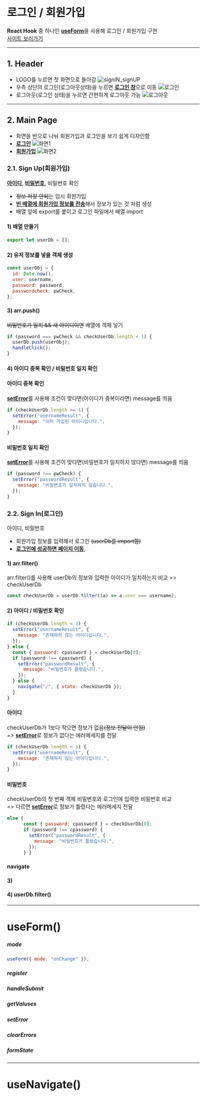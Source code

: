 # 로그인 / 회원가입

**React Hook** 중 하나인 [**useForm**](#useform)을 사용해 로그인 / 회원가입 구현<br/>
[사이트 보러가기](https://hij00.github.io/signIn_signUp/)

---

<!-- -----------------헤더---------------------- -->

## 1. Header

- LOGO를 누르면 첫 화면으로 돌아감
  ![signIN_signUP](https://user-images.githubusercontent.com/106130501/206829914-a2cb5b20-cf8d-438d-96de-bb59bb3ae19d.PNG)
- 우측 상단의 로그인(로그아웃상태)을 누르면 [**로그인 창**](#22-sign-in로그인)으로 이동
  ![로그인](https://user-images.githubusercontent.com/106130501/206839556-3e9c8ba0-cf20-404c-8dc6-f4499c99cee2.png)
- 로그아웃(로그인 상태)을 누르면 간편하게 로그아웃 가능
  ![로그아웃](https://user-images.githubusercontent.com/106130501/206839535-1df6f39c-9883-4225-9803-7773f32b039b.PNG)

---

<!-- -----------------메인---------------------- -->

## 2. Main Page

- 화면을 반으로 나눠 회원가입과 로그인을 보기 쉽게 디자인함
- [**로그인**](#22-sign-in로그인)
  ![화면1](https://user-images.githubusercontent.com/106130501/206830674-3fd8eb07-6b05-4ea6-80a7-a526a3a37db8.PNG)
- [**회원가입**](#21-sign-up회원가입)
  ![화면2](https://user-images.githubusercontent.com/106130501/206837752-da1cc139-fa28-4dcf-a7b9-bba3c084e163.PNG)

<!-- -----------------회원가입---------------------- -->

### **2.1. Sign Up(회원가입)**

[**아이디**](#아이디-중복-확인), [**비밀번호**](#비밀번호-일치-확인), 비밀번호 확인

- ~~정보 저장 안되는~~ 임시 회원가입
- [**빈 배열에 회원가입 정보를 전송**](#3-arrpush)해서 정보가 있는 것 처럼 생성
- 배열 앞에 export를 붙이고 로그인 파일에서 배열 import

#### 1) 배열 만들기

```javascript
export let userDb = [];
```

#### 2) 유저 정보를 넣을 객체 생성

```javascript
const userObj = {
  id: Date.now(),
  user: username,
  password: password,
  passwordcheck: pwCheck,
};
```

#### 3) arr.push()

~~비밀번호가 일치 && 새 아이디이면~~ 배열에 객체 넣기

```javascript
if (password === pwCheck && checkUserDb.length < 1) {
  userDb.push(userObj);
  handleClick();
}
```

#### 4) 아이디 중복 확인 / 비밀번호 일치 확인

#### 아이디 중복 확인

[**setError**](#seterror)를 사용해 조건이 맞다면(아이디가 중복이라면) message를 띄움

```javascript
if (checkUserDb.length >= 1) {
  setError("usernameResult", {
    message: "이미 가입된 아이디입니다.",
  });
}
```

#### 비밀번호 일치 확인

[**setError**](#seterror)를 사용해 조건이 맞다면(비밀번호가 일치하지 않다면) message를 띄움

```javascript
if (password !== pwCheck) {
  setError("passwordResult", {
    message: "비밀번호가 일치하지 않습니다.",
  });
}
```

<!-- -----------------로그인---------------------- -->

### **2.2. Sign In(로그인)**

아이디, 비밀번호

- 회원가입 정보를 입력해서 로그인 ~~(userDb를 import함)~~
- [**로그인에 성공하면 페이지 이동**](#navigate),

#### 1) arr.filter()

arr.filter()를 사용해 userDb의 정보와 입력한 아이디가 일치하는지 비교 => checkUserDb

```javascript
const checkUserDb = userDb.filter((a) => a.user === username);
```

#### 2) 아이디 / 비밀번호 확인

```javascript
if (checkUserDb.length < 1) {
  setError("usernameResult", {
    message: "존재하지 않는 아이디입니다.",
  });
} else {
  const { password: cpassword } = checkUserDb[0];
  if (password !== cpassword) {
    setError("passwordResult", {
      message: "비밀번호가 틀렸습니다.",
    });
  } else {
    navigate("/", { state: checkUserDb });
  }
}
```

#### 아이디

checkUserDb가 1보다 작으면 정보가 없음~~(정보 전달이 안됨)~~  
=> [**setError**](#seterror)로 정보가 없다는 에러메세지를 전달

```javascript
if (checkUserDb.length < 1) {
  setError("usernameResult", {
    message: "존재하지 않는 아이디입니다.",
  });
}
```

#### 비밀번호

checkUserDb의 첫 번째 객체 비밀번호와 로그인에 입력한 비밀번호 비교  
=> 다르면 [**setError**](#seterror)로 정보가 틀렸다는 에러메세지 전달

```javascript
else {
      const { password: cpassword } = checkUserDb[0];
      if (password !== cpassword) {
        setError("passwordResult", {
          message: "비밀번호가 틀렸습니다.",
        });
      } }
```

#### navigate

#### 3)

#### 4) userDb.filter()

---

<!-- -----------------Hook_useForm()---------------------- -->

# useForm()

##### mode

```javascript
useForm({ mode: "onChange" });
```

##### register

##### handleSubmit

##### getValuses

##### setError

##### clearErrors

##### formState

---

# useNavigate()
